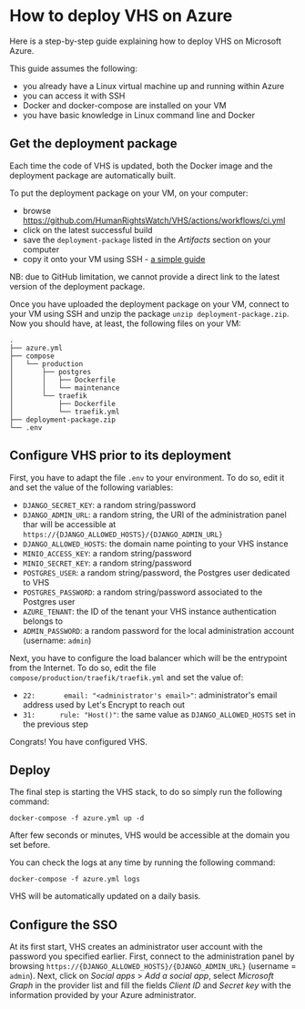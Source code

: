 # How to deploy VHS on Azure
Here is a step-by-step guide explaining how to deploy VHS on Microsoft Azure.

This guide assumes the following:

* you already have a Linux virtual machine up and running within Azure
* you can access it with SSH
* Docker and docker-compose are installed on your VM
* you have basic knowledge in Linux command line and Docker

## Get the deployment package
Each time the code of VHS is updated, both the Docker image and the deployment package are automatically built.

To put the deployment package on your VM, on your computer:

* browse https://github.com/HumanRightsWatch/VHS/actions/workflows/ci.yml
* click on the latest successful build
* save the `deployment-package` listed in the *Artifacts* section on your computer
* copy it onto your VM using SSH - [a simple guide](https://www.ssh.com/academy/ssh/scp)

NB: due to GitHub limitation, we cannot provide a direct link to the latest version of the deployment package.

Once you have uploaded the deployment package on your VM, connect to your VM using SSH and unzip the package `unzip deployment-package.zip`. Now you should have, at least, the following files on your VM: 

```
.
├── azure.yml
├── compose
│   └── production
│       ├── postgres
│       │   ├── Dockerfile
│       │   └── maintenance
│       └── traefik
│           ├── Dockerfile
│           └── traefik.yml
├── deployment-package.zip
└── .env
```

## Configure VHS prior to its deployment
First, you have to adapt the file `.env` to your environment. To do so, edit it and set the value of the following variables:

* `DJANGO_SECRET_KEY`: a random string/password
* `DJANGO_ADMIN_URL`: a random string, the URI of the administration panel thar will be accessible at `https://{DJANGO_ALLOWED_HOSTS}/{DJANGO_ADMIN_URL}`
* `DJANGO_ALLOWED_HOSTS`: the domain name pointing to your VHS instance
* `MINIO_ACCESS_KEY`: a random string/password
* `MINIO_SECRET_KEY`: a random string/password
* `POSTGRES_USER`: a random string/password, the Postgres user dedicated to VHS
* `POSTGRES_PASSWORD`: a random string/password associated to the Postgres user
* `AZURE_TENANT`: the ID of the tenant your VHS instance authentication belongs to
* `ADMIN_PASSWORD`: a random password for the local administration account (username: `admin`)

Next, you have to configure the load balancer which will be the entrypoint from the Internet. To do so, edit the file `compose/production/traefik/traefik.yml` and set the value of:

* `22:       email: "<administrator's email>"`: administrator's email address used by Let's Encrypt to reach out
* `31:      rule: "Host(`<the domain name pointing to your VHS instance>`)"`: the same value as `DJANGO_ALLOWED_HOSTS` set in the previous step

Congrats! You have configured VHS.

## Deploy
The final step is starting the VHS stack, to do so simply run the following command:
```shell
docker-compose -f azure.yml up -d
```

After few seconds or minutes, VHS would be accessible at the domain you set before.

You can check the logs at any time by running the following command: 
```shell
docker-compose -f azure.yml logs
```

VHS will be automatically updated on a daily basis.

## Configure the SSO
At its first start, VHS creates an administrator user account with the password you specified earlier. First, connect to the administration panel by browsing `https://{DJANGO_ALLOWED_HOSTS}/{DJANGO_ADMIN_URL}` (username = `admin`). Next, click on *Social apps* > *Add a social app*, select *Microsoft Graph* in the provider list and fill the fields *Client ID* and *Secret key* with the information provided by your Azure administrator.
